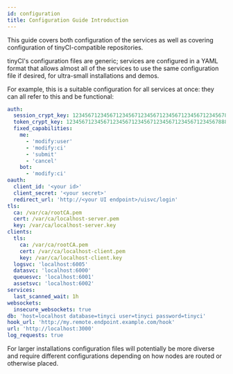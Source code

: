 ```yaml
---
id: configuration
title: Configuration Guide Introduction
---
```


This guide covers both configuration of the services as well as covering
configuration of tinyCI-compatible repositories.

tinyCI's configuration files are generic; services are configured in a YAML
format that allows almost all of the services to use the same configuration
file if desired, for ultra-small installations and demos.

For example, this is a suitable configuration for all services at once: they
can all refer to this and be functional:

```yaml
auth:
  session_crypt_key: 1234567123456712345671234567123456712345671234567888888812345678
  token_crypt_key: 1234567123456712345671234567123456712345671234567888888812345678
  fixed_capabilities:
    me:
      - 'modify:user'
      - 'modify:ci'
      - 'submit'
      - 'cancel'
    bot:
      - 'modify:ci'
oauth:
  client_id: '<your id>'
  client_secret: '<your secret>'
  redirect_url: 'http://<your UI endpoint>/uisvc/login'
tls:
  ca: /var/ca/rootCA.pem
  cert: /var/ca/localhost-server.pem
  key: /var/ca/localhost-server.key
clients:
  tls:
    ca: /var/ca/rootCA.pem
    cert: /var/ca/localhost-client.pem
    key: /var/ca/localhost-client.key
  logsvc: 'localhost:6005'
  datasvc: 'localhost:6000'
  queuesvc: 'localhost:6001'
  assetsvc: 'localhost:6002'
services:
  last_scanned_wait: 1h
websockets:
  insecure_websockets: true
db: 'host=localhost database=tinyci user=tinyci password=tinyci'
hook_url: 'http://my.remote.endpoint.example.com/hook'
url: 'http://localhost:3000'
log_requests: true
```

For larger installations configuration files will potentially be more diverse
and require different configurations depending on how nodes are routed or
otherwise placed.
